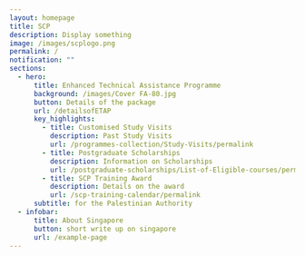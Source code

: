 ```yaml
---
layout: homepage
title: SCP
description: Display something
image: /images/scplogo.png
permalink: /
notification: ""
sections:
  - hero:
      title: Enhanced Technical Assistance Programme
      background: /images/Cover FA-80.jpg
      button: Details of the package
      url: /detailsofETAP
      key_highlights:
        - title: Customised Study Visits
          description: Past Study Visits
          url: /programmes-collection/Study-Visits/permalink
        - title: Postgraduate Scholarships
          description: Information on Scholarships
          url: /postgraduate-scholarships/List-of-Eligible-courses/permalink
        - title: SCP Training Award
          description: Details on the award
          url: /scp-training-calendar/permalink
      subtitle: for the Palestinian Authority
  - infobar:
      title: About Singapore
      button: short write up on singapore
      url: /example-page
---
```

